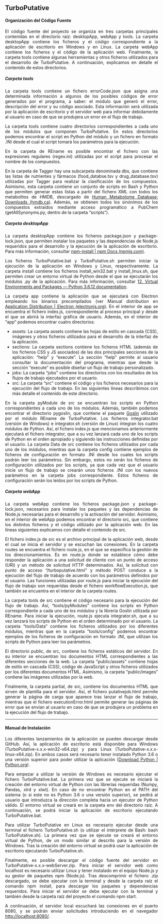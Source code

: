 <div style="text-align:justify">

## TurboPutative

#### Organización del Código Fuente

El código fuente del proyecto se organiza en tres carpetas principales contenidas en el directorio raíz: desktopApp, webApp y tools. La carpeta desktopApp contiene los ficheros y el código correspondiente a la aplicación de escritorio en Windows y en Linux. La carpeta webApp contiene los ficheros y el código de la aplicación web. Finalmente, la carpeta tools contiene algunas herramientas y otros ficheros utilizados para el desarrollo de TurboPutative. A continuación, explicamos en detalle el contenido de estos directorios.


##### Carpeta tools

La carpeta tools contiene un fichero errorCode.json que asigna una determinada información a algunos de los posibles códigos de error generados por el programa, a saber: el módulo que generó el error, descripción del error y su código asociado. Esta información será utilizada por la aplicación de escritorio y el servidor web para informar debidamente al usuario en caso de que se produjera un error en el flujo de trabajo. 

La carpeta tools contiene cuatro directorios correspondientes a cada uno de los módulos que componen TurboPutative. En estos directorios podemos encontrar el script en Python del módulo y un fichero en formato .INI desde el cual el script tomará los parámetros para la ejecución. 

En la carpeta de REname es posible encontrar el fichero con las expresiones regulares (regex.ini) utilizadas por el script para procesar el nombre de los compuestos.

En la carpeta de Tagger hay una subcarpeta denominada dbs, que contiene las listas de nutrientes y fármacos (food_databse.tsv y drug_database.tsv) utilizadas por Tagger para realizar la clasificación de los compuestos. Asimismo, esta carpeta contiene un conjunto de scripts en Bash y Python que permiten generar estas listas a partir del fichero XML con todos los metabolitos de HMDB, descargado de [Human Metabolome Database: Downloads (hmdb.ca)](http://www.hmdb.ca/downloads). Además, se obtienen todos los sinónimos de los compuestos extraídos mediante acceso programático a PubChem (getAllSynonyms.py, dentro de la carpeta “scripts”).


##### Carpeta desktopApp

La carpeta desktopApp contiene los ficheros package.json y package-lock.json, que permiten instalar los paquetes y las dependencias de Node.js requeridos para el desarrollo y la ejecución de la aplicación de escritorio. Para más información, consultar [npm-install | npm Docs (npmjs.com)](https://docs.npmjs.com/cli/v6/commands/npm-install).

Los ficheros TurboPutative.bat y TurboPutative.sh permiten iniciar la ejecución de la aplicación en Windows y Linux, respectivamente. La carpeta install contiene los ficheros install_win32.bat y install_linux.sh, que permiten crear un entorno virtual de Python desde el que se ejecutarán los módulos .py de la aplicación. Para más información, consultar [12. Virtual Environments and Packages — Python 3.6.12 documentation](https://docs.python.org/3.6/tutorial/venv.html). 

La carpeta app contiene la aplicación que se ejecutará con Electron empleando los binarios precompilados (ver Manual distribution en [Application Distribution | Electron (electronjs.org)](https://www.electronjs.org/docs/tutorial/application-distribution). En el interior de app se encuentra el fichero index.js, correspondiente al proceso principal y desde el que se abrirá la interfaz gráfica de usuario. Además, en el interior de “app” podemos encontrar cuatro directorios: 

-	assets: La carpeta assets contiene las hojas de estilo en cascada (CSS), imágenes y otros ficheros utilizados para el desarrollo de la interfaz de la aplicación. 
-	sections: La carpeta sections contiene los ficheros HTML (además de los ficheros CSS y JS asociados) de las dos principales secciones de la aplicación: “help” y “execute”. La sección “help” permite al usuario consultar la documentación del programa, mientras que desde la sección “execute” es posible diseñar un flujo de trabajo personalizado. 
-	jobs: La carpeta “jobs" contiene los directorios con los resultados de los flujos de trabajo ejecutados por el usuario. 
-	src: La carpeta “src” contiene el código y los ficheros necesarios para la ejecución del flujo de trabajo. En las siguientes líneas describimos con más detalle el contenido de este directorio.

En la carpeta pyModule de src se encuentran los scripts en Python correspondientes a cada uno de los módulos. Además, también podemos encontrar el directorio pygoslin, que contiene el paquete [Goslin](https://github.com/lifs-tools/goslin) utilizado por el módulo REname de TurboPutative. Los ficheros integrator.bat (versión de Windows) e integrator.sh (versión de Linux) integran los cuatro módulos de Python. Así, el fichero index.js que mencionamos anteriormente ejecutará el fichero integrator, que a su vez lanzará cada uno de los scripts de Python en el orden apropiado y siguiendo las instrucciones definidas por el usuario. La carpeta Data de src contiene los ficheros utilizados por cada uno de los módulos, mientras que la carpeta config contiene ejemplos de ficheros de configuración en formato .INI desde los cuales los scripts podrán leer los parámetros. Sin embargo, estos no serán los ficheros de configuración utilizados por los scripts, ya que cada vez que el usuario inicie un flujo de trabajo se crearán unos ficheros .INI con los nuevos parámetros en la carpeta jobs correspondiente. Estos ficheros de configuración serán los leídos por los scripts de Python.


##### Carpeta webApp

La carpeta webApp contiene los ficheros package.json y package-lock.json, necesarios para instalar los paquetes y las dependencias de Node.js necesarias para el desarrollo y la activación del servidor. Asimismo, en el interior de webApp podemos encontrar el directorio src, que contiene los distintos ficheros y el código utilizado por la aplicación web. En las líneas siguientes explicamos con detalle el contenido de src.

El fichero index.js de src es el archivo principal de la aplicación web, desde el cual se inicia el servidor y se escuchan las conexiones. En la carpeta routes se encuentra el fichero route.js, en el que se específica la gestión de los direccionamientos. Es en route.js donde se establece cómo debe responder la aplicación a una solicitud de cliente con un punto de acceso (URI) y un método de solicitud HTTP determinados. Así, la solicitud con punto de acceso “/turboputative.html” y método POST conduce a la ejecución del flujo de trabajo de acuerdo con los parámetros definidos por el usuario. Las funciones utilizadas por route.js para iniciar la ejecución del flujo de trabajo son requeridas desde el fichero workflowExecution.js, que también se encuentra en el interior de la carpeta routes.

La carpeta tools de src contiene el código necesario para la ejecución del flujo de trabajo. Así, “tools/pyModules” contiene los scripts en Python correspondiente a cada uno de los módulos y la librería Goslin utilizada por REname. Para iniciar la ejecución, route.js ejecuta integrator.sh, que a su vez lanzará los scripts de Python en el orden determinado por el usuario. La carpeta “tools/Data” contiene los ficheros utilizados por los diferentes módulos, mientras que en la carpeta “tools/config” podemos encontrar ejemplos de los ficheros de configuración en formato .INI, que utilizan los scripts de Python para leer los parámetros.

El directorio public, de src, contiene los ficheros estáticos del servidor. En su interior se encuentran los documentos HTML correspondientes a las diferentes secciones de la web. La carpeta “public/assets” contiene hojas de estilo en cascada (CSS), código de JavaScript y otros ficheros utilizados por los diferentes documentos HTML. Asimismo, la carpeta “public/images” contiene las imágenes utilizadas por la web.

Finalmente, la carpeta partial, de src, contiene los documentos HTML que sirven de plantilla para el servidor. Así, el fichero putativejob.html permite generar la página de carga que aparece tras lanzar el flujo de trabajo, mientras que el fichero executionError.html permite generar las páginas de error que se envían al usuario en caso de que se produjera un problema en la ejecución del flujo de trabajo. 

---

#### Manual de Instalación
Los diferentes lanzamientos de la aplicación se pueden descargar desde GitHub. Así, la aplicación de escritorio está disponible para Windows (TurboPutative-x.x.x-win32-x64.zip) y para Linux (TurboPutative-x.x.x-linux-x64.zip). En ambos casos será necesario tener instalado Python 3.6 o una versión superior para poder utilizar la aplicación ([Download Python | Python.org](https://www.python.org/downloads/)).

Para empezar a utilizar la versión de Windows es necesario ejecutar el fichero TurboPutative.bat. La primera vez que se ejecute se iniciará la creación del entorno virtual de Python con las librerías requeridas (Numpy, Pandas, xlrd y xlwt). En caso de no encontrar Python en el PATH del sistema (o si este no es Python 3.6 o una versión superior), se pedirá al usuario que introduzca la dirección completa hacia un ejecutor de Python válido. El entorno virtual se creará en la carpeta env del directorio raíz. A continuación, se podrá iniciar la aplicación de escritorio ejecutando TurboPutative.bat.

Para utilizar TurboPutative en Linux es necesario ejecutar desde una terminal el fichero TurboPutative.sh (o utilizar el intérprete de Bash: bash TurboPutative.sh). La primera vez que se ejecute se creará el entorno virtual de Python, de un modo similar al descrito para la versión de Windows. Tras la creación del entorno virtual se podrá usar la aplicación de escritorio ejecutando TurboPutative.sh.

Finalmente, es posible descargar el código fuente del servidor en TurboPutative-x.x.x-webServer.zip. Para iniciar el servidor web como localhost es necesario utilizar Linux y tener instalado en el equipo Node.js y su gestor de paquetes npm (Node.js). Tras descomprimir el fichero .zip descargado, se debe ejecutar con la terminal y desde la carpeta raíz el comando npm install, para descargar los paquetes y dependencias requeridos. Para iniciar el servidor se debe ejecutar con la terminal y también desde la carpeta raíz del proyecto el comando npm start. 

A continuación, el servidor local escuchará las conexiones en el puerto 8080, y se podrán enviar solicitudes introduciendo en el navegador <http://localhost:8080/>. 

</div>